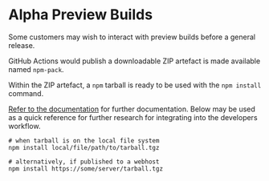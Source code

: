 # Alpha Preview Builds

Some customers may wish to interact with preview builds before a general release.

GitHub Actions would publish a downloadable ZIP artefact is made available named `npm-pack`.

Within the ZIP artefact, a `npm` tarball is ready to be used with the `npm install` command.

[Refer to the documentation](https://docs.npmjs.com/cli/v8/commands/npm-install) for further documentation. Below may be
used as a quick reference for further research for integrating into the developers workflow.

```shell
# when tarball is on the local file system
npm install local/file/path/to/tarball.tgz

# alternatively, if published to a webhost
npm install https://some/server/tarball.tgz
```

